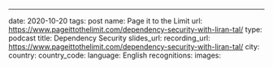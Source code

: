 ---
date: 2020-10-20
tags: post
name: Page it to the Limit
url: https://www.pageittothelimit.com/dependency-security-with-liran-tal/
type: podcast
title: Dependency Security
slides_url: 
recording_url: https://www.pageittothelimit.com/dependency-security-with-liran-tal/
city: 
country:
country_code:
language: English
recognitions:
images:
